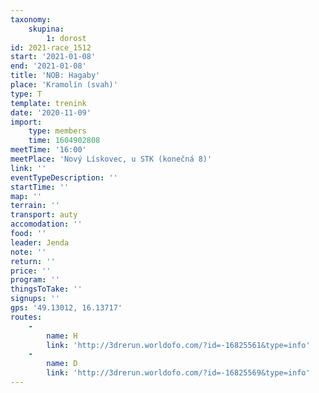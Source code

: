```yaml
---
taxonomy:
    skupina:
        1: dorost
id: 2021-race_1512
start: '2021-01-08'
end: '2021-01-08'
title: 'NOB: Hagaby'
place: 'Kramolín (svah)'
type: T
template: trenink
date: '2020-11-09'
import:
    type: members
    time: 1604902808
meetTime: '16:00'
meetPlace: 'Nový Lískovec, u STK (konečná 8)'
link: ''
eventTypeDescription: ''
startTime: ''
map: ''
terrain: ''
transport: auty
accomodation: ''
food: ''
leader: Jenda
note: ''
return: ''
price: ''
program: ''
thingsToTake: ''
signups: ''
gps: '49.13012, 16.13717'
routes:
    -
        name: H
        link: 'http://3drerun.worldofo.com/?id=-16825561&type=info'
    -
        name: D
        link: 'http://3drerun.worldofo.com/?id=-16825569&type=info'
---
```


